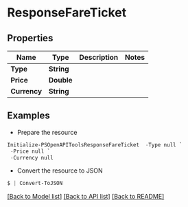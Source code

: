 # ResponseFareTicket
## Properties

Name | Type | Description | Notes
------------ | ------------- | ------------- | -------------
**Type** | **String** |  | 
**Price** | **Double** |  | 
**Currency** | **String** |  | 

## Examples

- Prepare the resource
```powershell
Initialize-PSOpenAPIToolsResponseFareTicket  -Type null `
 -Price null `
 -Currency null
```

- Convert the resource to JSON
```powershell
$ | Convert-ToJSON
```

[[Back to Model list]](../README.md#documentation-for-models) [[Back to API list]](../README.md#documentation-for-api-endpoints) [[Back to README]](../README.md)

